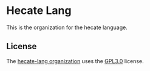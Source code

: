 # Hecate Lang
This is the organization for the hecate language.

## License
The [hecate-lang organization](https://github.com/hecate-lang) uses the [GPL3.0](https://github.com/hecate-lang/.github/blob/main/LICENSE) license.

<!--

**Here are some ideas to get you started:**

🙋‍♀️ A short introduction - what is your organization all about?
🌈 Contribution guidelines - how can the community get involved?
👩‍💻 Useful resources - where can the community find your docs? Is there anything else the community should know?
🍿 Fun facts - what does your team eat for breakfast?
🧙 Remember, you can do mighty things with the power of [Markdown](https://docs.github.com/github/writing-on-github/getting-started-with-writing-and-formatting-on-github/basic-writing-and-formatting-syntax)
-->
